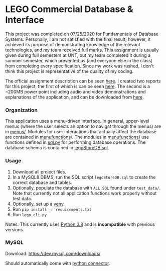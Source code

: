 # LEGO Commercial Database & Interface
This project was completed on 07/25/2020 for Fundamentals of Database Systems. Personally, I am not satisfied with the final result; however, it achieved its purpose of demonstrating knowledge of the relevant technologies, and my team received full marks. This assignment is usually given during full semesters at UNT, but my team completed it during a summer semester, which prevented us (and everyone else in the class) from completing every specification. Since my work was rushed, I don't think this project is representative of the quality of my coding.
  
The official assignment description can be seen [here](Assignment%20Details/Project%20Summer%202020.pdf). I created two reports for this project, the first of which is can be seen [here](Assignment%20Details/Phase%201%20Report.pdf). The second is a ~200MB power point including audio and video demonstrations and explanations of the application, and can be downloaded from [here](https://drive.google.com/file/d/1ApWX_2DxjKVF4HquRZJX20SwsUQmpGuX/view?usp=sharing).

### Organization
This application uses a menu-driven interface. In general, upper-level menus (where the user selects an option to navigat through the menus) are in [menus/](menus/). Modules for user interactions that actually affect the database are contained in [menufunctions/](menufunctions/). The modules in [menufunctions/](menufunctions/) use functions defined in [sql.py](sql.py) for performing database operations. The database schema is contained in [legoStoreDB.sql](legoStoreDB.sql).

### Usage
1. Download all project files.
2. In a MySQL8 DBMS, run the SQL script `legoStoreDB.sql` to create the correct database and tables.
3. Optionally, populate the database with `ALL.SQL` found under `test_data/`. Note that currently not all application functions work properly without test data.
4. Optionally, set up a [venv](https://docs.python.org/3/library/venv.html).
5. Run `pip install -r requirements.txt`
6. Run `lego_cli.py`

Notes: 
This currently uses [Python 3.8](https://www.python.org/downloads/) and is **incompatible** with previous versions.

### MySQL
Download: https://dev.mysql.com/downloads/

Should automatically come with [python connector](https://dev.mysql.com/downloads/connector/python/).

